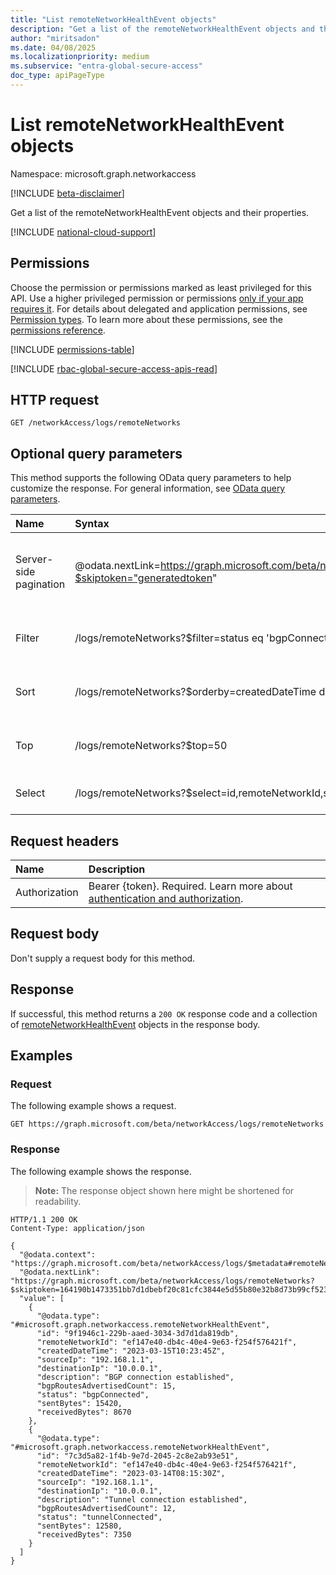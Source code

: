 ```yaml
---
title: "List remoteNetworkHealthEvent objects"
description: "Get a list of the remoteNetworkHealthEvent objects and their properties."
author: "miritsadon"
ms.date: 04/08/2025
ms.localizationpriority: medium
ms.subservice: "entra-global-secure-access"
doc_type: apiPageType
---
```


# List remoteNetworkHealthEvent objects

Namespace: microsoft.graph.networkaccess

[!INCLUDE [beta-disclaimer](../../includes/beta-disclaimer.md)]

Get a list of the remoteNetworkHealthEvent objects and their properties.

[!INCLUDE [national-cloud-support](../../includes/global-us.md)]

## Permissions

Choose the permission or permissions marked as least privileged for this API. Use a higher privileged permission or permissions [only if your app requires it](/graph/permissions-overview#best-practices-for-using-microsoft-graph-permissions). For details about delegated and application permissions, see [Permission types](/graph/permissions-overview#permission-types). To learn more about these permissions, see the [permissions reference](/graph/permissions-reference).

<!-- {
  "blockType": "permissions",
  "name": "networkaccess-logs-list-remotenetworks-permissions"
}
-->
[!INCLUDE [permissions-table](../includes/permissions/networkaccess-logs-list-remotenetworks-permissions.md)]

[!INCLUDE [rbac-global-secure-access-apis-read](../includes/rbac-for-apis/rbac-global-secure-access-apis-read.md)]

## HTTP request

<!-- {
  "blockType": "ignored"
}
-->
``` http
GET /networkAccess/logs/remoteNetworks
```

## Optional query parameters

This method supports the following OData query parameters to help customize the response. For general information, see [OData query parameters](/graph/query-parameters).

|Name|Syntax|Notes|
|:---|:---|:---|
|Server-side pagination|@odata.nextLink=https://graph.microsoft.com/beta/networkAccess/logs/remoteNetworks?$skiptoken="generatedtoken"|The page size defaults to and is limited to 1000.|
|Filter|/logs/remoteNetworks?$filter=status eq 'bgpConnected'|All properties are filterable.|
|Sort|/logs/remoteNetworks?$orderby=createdDateTime desc|You can order by all properties.|
|Top|/logs/remoteNetworks?$top=50|The maximum value is 1000.|
|Select|/logs/remoteNetworks?$select=id,remoteNetworkId,status|Select specific properties.|

## Request headers

|Name|Description|
|:---|:---|
|Authorization|Bearer {token}. Required. Learn more about [authentication and authorization](/graph/auth/auth-concepts).|

## Request body

Don't supply a request body for this method.

## Response

If successful, this method returns a `200 OK` response code and a collection of [remoteNetworkHealthEvent](../resources/networkaccess-remotenetworkhealthevent.md) objects in the response body.

## Examples

### Request

The following example shows a request.
<!-- {
  "blockType": "request",
  "name": "list_remotenetworkhealthevent"
}
-->
``` http
GET https://graph.microsoft.com/beta/networkAccess/logs/remoteNetworks
```

### Response

The following example shows the response.
>**Note:** The response object shown here might be shortened for readability.
<!-- {
  "blockType": "response",
  "truncated": true,
  "@odata.type": "Collection(microsoft.graph.networkaccess.remoteNetworkHealthEvent)"
}
-->
``` http
HTTP/1.1 200 OK
Content-Type: application/json

{
  "@odata.context": "https://graph.microsoft.com/beta/networkAccess/logs/$metadata#remoteNetworks",
  "@odata.nextLink": "https://graph.microsoft.com/beta/networkAccess/logs/remoteNetworks?$skiptoken=164190b1473351bb7d1dbebf20c81cfc3844e5d55b80e32b8d73b99cf523f5a0",
  "value": [
    {
      "@odata.type": "#microsoft.graph.networkaccess.remoteNetworkHealthEvent",
      "id": "9f1946c1-229b-aaed-3034-3d7d1da819db",
      "remoteNetworkId": "ef147e40-db4c-40e4-9e63-f254f576421f",
      "createdDateTime": "2023-03-15T10:23:45Z",
      "sourceIp": "192.168.1.1",
      "destinationIp": "10.0.0.1",
      "description": "BGP connection established",
      "bgpRoutesAdvertisedCount": 15,
      "status": "bgpConnected",
      "sentBytes": 15420,
      "receivedBytes": 8670
    },
    {
      "@odata.type": "#microsoft.graph.networkaccess.remoteNetworkHealthEvent",
      "id": "7c3d5a82-1f4b-9e7d-2045-2c8e2ab93e51",
      "remoteNetworkId": "ef147e40-db4c-40e4-9e63-f254f576421f",
      "createdDateTime": "2023-03-14T08:15:30Z",
      "sourceIp": "192.168.1.1",
      "destinationIp": "10.0.0.1",
      "description": "Tunnel connection established",
      "bgpRoutesAdvertisedCount": 12,
      "status": "tunnelConnected",
      "sentBytes": 12580,
      "receivedBytes": 7350
    }
  ]
}

```
